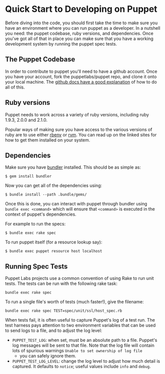 # Quick Start to Developing on Puppet

Before diving into the code, you should first take the time to make sure you
have an environment where you can run puppet as a developer. In a nutshell you
need: the puppet codebase, ruby versions, and dependencies. Once you've got all
of that in place you can make sure that you have a working development system
by running the puppet spec tests.

## The Puppet Codebase

In order to contribute to puppet you'll need to have a github account. Once you
have your account, fork the puppetlabs/puppet repo, and clone it onto your
local machine. The [github docs have a good
explanation](https://help.github.com/articles/fork-a-repo) of how to do all of
this.

## Ruby versions

Puppet needs to work across a variety of ruby versions, including ruby
1.9.3, 2.0.0 and 2.1.0.

Popular ways of making sure you have access to the various versions of ruby are
to use either [rbenv](https://github.com/sstephenson/rbenv) or
[rvm](https://rvm.io/). You can read up on the linked sites for how to get them
installed on your system.

## Dependencies

Make sure you have [bundler](http://bundler.io/) installed. This should be as
simple as:

    $ gem install bundler

Now you can get all of the dependencies using:

    $ bundle install --path .bundle/gems/

Once this is done, you can interact with puppet through bundler using `bundle
exec <command>` which will ensure that `<command>` is executed in the context
of puppet's dependencies.

For example to run the specs:

    $ bundle exec rake spec

To run puppet itself (for a resource lookup say):

    $ bundle exec puppet resource host localhost

## Running Spec Tests

Puppet Labs projects use a common convention of using Rake to run unit tests.
The tests can be run with the following rake task:

    bundle exec rake spec

To run a single file's worth of tests (much faster!), give the filename:

    bundle exec rake spec TEST=spec/unit/ssl/host_spec.rb

When tests fail, it is often useful to capture Puppet's log of a test
run. The test harness pays attention to two environment variables that can
be used to send logs to a file, and to adjust the log level:

* `PUPPET_TEST_LOG`: when set, must be an absolute path to a file. Puppet's
  log messages will be sent to that file. Note that the log file will
  contain lots of spurious warnings `Unable to set ownership of log file`
  - you can safely ignore them.
* `PUPPET_TEST_LOG_LEVEL`: change the log level to adjust how much detail
  is captured. It defaults to `notice`; useful values include `info` and
  `debug`.
